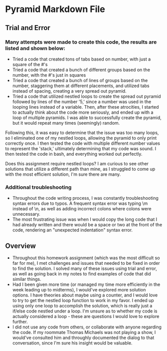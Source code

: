 # Pyramid Markdown File

## Trial and Error
### Many attempts were made to create this code, the results are listed and shown below:
- Tried a code that created tons of tabs based on number, with just a square of the #'s
- Tried a code that created a bunch of different groups based on the number, with the #'s just in squares
- Tried a code that created a bunch of lines of groups based on the number, staggering them at different placements, and utilized tabs instead of spacing, creating a very spread out pyramid.
- Tried a code that utilized nestled loops to create the spread out pyramid followed by lines of the number '5,' since a number was used in the looping lines instead of a variable.
Then, after these atrocities, I started to actually think about the code more seriously, and ended up with a loop of multiple pyramids. I was able to successfully create the pyramid, but it would repeat many times (seemingly) random.

Following this, it was easy to determine that the issue was too many loops, so I eliminated one of my nestled loops, allowing the pyramid to only print correctly once. I then tested the code with multiple different number values to represent the 'stack,' ultimately determining that my code was sound. I then tested the code in bash, and everything worked out perfectly.

Does this assignment require nestled loops? I am curious to see other solutions that utilize a different path than mine, as I struggled to come up with the most efficient solution, I'm sure there are many.

### Additional troubleshooting
- Throughout the code writing process, I was constantly troubleshooting syntax errors due to typos. A frequent syntax error was typing \m instead of \n, as well as adding incorrect colons where colons were unnecessary.
- The most frustrating issue was when I would copy the long code that I had already written and there would be a space or two at the front of the code, rendering an "unexpected indentation" syntax error.

## Overview
- Throughout this homework assignment (which was the most difficult so far for me), I met challenges and issues that needed to be fixed in order to find the solution. I solved many of these issues using trial and error, as well as going back in my notes to find examples of code that did similar things.
- Had I been given more time (or managed my time more efficiently in the week leading up to midterms), I would've explored more solution options. I have theories about maybe using a counter, and I would love to try to get the nestled loop function to work in my favor. I ended up using only one loop to accomplish the solution, which is really just a if/else code nestled under a loop. I'm unsure as to whether my code is actually considered a loop - these are questions I would love to explore further.
- I did not use any code from others, or collaborate with anyone regarding the code. If my roommate Thomas Michaels was not playing a show, I would've consulted him and throughly documented the dialog to that conversation, since I'm sure his insight would be valuable.
